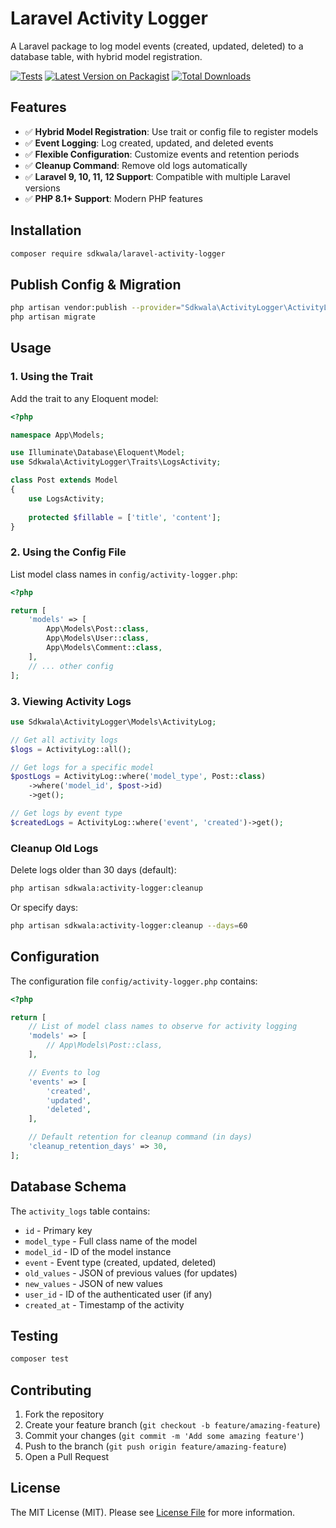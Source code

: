 # Laravel Activity Logger

A Laravel package to log model events (created, updated, deleted) to a database table, with hybrid model registration.

[![Tests](https://github.com/sdkwala/laravel-activity-logger/workflows/Tests/badge.svg)](https://github.com/sdkwala/laravel-activity-logger/actions)
[![Latest Version on Packagist](https://img.shields.io/packagist/v/sdkwala/laravel-activity-logger.svg)](https://packagist.org/packages/sdkwala/laravel-activity-logger)
[![Total Downloads](https://img.shields.io/packagist/dt/sdkwala/laravel-activity-logger.svg)](https://packagist.org/packages/sdkwala/laravel-activity-logger)

## Features

- ✅ **Hybrid Model Registration**: Use trait or config file to register models
- ✅ **Event Logging**: Log created, updated, and deleted events
- ✅ **Flexible Configuration**: Customize events and retention periods
- ✅ **Cleanup Command**: Remove old logs automatically
- ✅ **Laravel 9, 10, 11, 12 Support**: Compatible with multiple Laravel versions
- ✅ **PHP 8.1+ Support**: Modern PHP features

## Installation

```bash
composer require sdkwala/laravel-activity-logger
```

## Publish Config & Migration

```bash
php artisan vendor:publish --provider="Sdkwala\ActivityLogger\ActivityLoggerServiceProvider"
php artisan migrate
```

## Usage

### 1. Using the Trait

Add the trait to any Eloquent model:

```php
<?php

namespace App\Models;

use Illuminate\Database\Eloquent\Model;
use Sdkwala\ActivityLogger\Traits\LogsActivity;

class Post extends Model
{
    use LogsActivity;
    
    protected $fillable = ['title', 'content'];
}
```

### 2. Using the Config File

List model class names in `config/activity-logger.php`:

```php
<?php

return [
    'models' => [
        App\Models\Post::class,
        App\Models\User::class,
        App\Models\Comment::class,
    ],
    // ... other config
];
```

### 3. Viewing Activity Logs

```php
use Sdkwala\ActivityLogger\Models\ActivityLog;

// Get all activity logs
$logs = ActivityLog::all();

// Get logs for a specific model
$postLogs = ActivityLog::where('model_type', Post::class)
    ->where('model_id', $post->id)
    ->get();

// Get logs by event type
$createdLogs = ActivityLog::where('event', 'created')->get();
```

### Cleanup Old Logs

Delete logs older than 30 days (default):

```bash
php artisan sdkwala:activity-logger:cleanup
```

Or specify days:

```bash
php artisan sdkwala:activity-logger:cleanup --days=60
```

## Configuration

The configuration file `config/activity-logger.php` contains:

```php
<?php

return [
    // List of model class names to observe for activity logging
    'models' => [
        // App\Models\Post::class,
    ],

    // Events to log
    'events' => [
        'created',
        'updated', 
        'deleted',
    ],

    // Default retention for cleanup command (in days)
    'cleanup_retention_days' => 30,
];
```

## Database Schema

The `activity_logs` table contains:

- `id` - Primary key
- `model_type` - Full class name of the model
- `model_id` - ID of the model instance
- `event` - Event type (created, updated, deleted)
- `old_values` - JSON of previous values (for updates)
- `new_values` - JSON of new values
- `user_id` - ID of the authenticated user (if any)
- `created_at` - Timestamp of the activity

## Testing

```bash
composer test
```

## Contributing

1. Fork the repository
2. Create your feature branch (`git checkout -b feature/amazing-feature`)
3. Commit your changes (`git commit -m 'Add some amazing feature'`)
4. Push to the branch (`git push origin feature/amazing-feature`)
5. Open a Pull Request

## License

The MIT License (MIT). Please see [License File](LICENSE) for more information.
